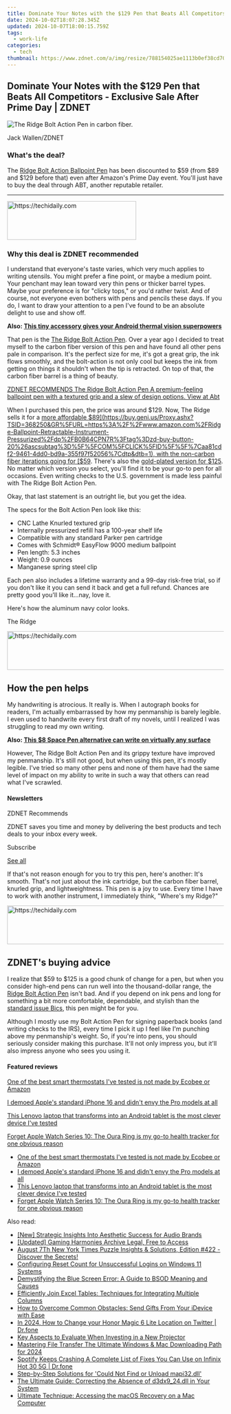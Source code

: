 ```yaml
---
title: Dominate Your Notes with the $129 Pen that Beats All Competitors - Exclusive Sale After Prime Day | ZDNET
date: 2024-10-02T18:07:28.345Z
updated: 2024-10-07T18:00:15.759Z
tags:
  - work-life
categories:
  - tech
thumbnail: https://www.zdnet.com/a/img/resize/788154025ae1113b0ef38cd7070f0e683d093fa6/2023/05/02/aacad9a9-cb5f-466f-8cbf-05e16f2c3494/boltaction1.jpg?width=278&height=156&fit=crop&auto=webp
---
```


## Dominate Your Notes with the $129 Pen that Beats All Competitors - Exclusive Sale After Prime Day | ZDNET

![The Ridge Bolt Action Pen in carbon fiber.](https://www.zdnet.com/a/img/resize/23ccc21ab32fe1c8b317e4c999d969ff52ef30b0/2023/05/02/aacad9a9-cb5f-466f-8cbf-05e16f2c3494/boltaction1.jpg?auto=webp&width=1280)

Jack Wallen/ZDNET

### What's the deal?

The [Ridge Bolt Action Ballpoint Pen](https://www.anrdoezrs.net/click-9041660-15736011?url=https%3A%2F%2Fwww.abt.com%2FThe-Ridge-Pen-Bolt-Action-in-Carbon-Fiber-3k-Finish-R145%2Fp%2F200419.html&sid=zd-%5F%5FCOM%5FCLICK%5FID%5F%5F-dtp) has been discounted to $59 (from $89 and $129 before that) even after Amazon's Prime Day event. You'll just have to buy the deal through ABT, another reputable retailer.

---

<!-- affiliate ads begin -->
<a href="https://aligracehair.sjv.io/c/5597632/1975816/19272" target="_top" id="1975816">
  <img src="//a.impactradius-go.com/display-ad/19272-1975816" border="0" alt="https://techidaily.com" width="300" height="90"/>
</a>
<img height="0" width="0" src="https://aligracehair.sjv.io/i/5597632/1975816/19272" style="position:absolute;visibility:hidden;" border="0" />
<!-- affiliate ads end -->

### Why this deal is ZDNET recommended

I understand that everyone's taste varies, which very much applies to writing utensils. You might prefer a fine point, or maybe a medium point. Your penchant may lean toward very thin pens or thicker barrel types. Maybe your preference is for "clicky tops," or you'd rather twist. And of course, not everyone even bothers with pens and pencils these days. If you do, I want to draw your attention to a pen I've found to be an absolute delight to use and show off.

**Also: [This tiny accessory gives your Android thermal vision superpowers](https://www.zdnet.com/article/this-tiny-accessory-gives-your-android-thermal-vision-superpowers/)**

That pen is the [The Ridge Bolt Action Pen](https://www.anrdoezrs.net/click-9041660-15736011?url=https%3A%2F%2Fwww.abt.com%2FThe-Ridge-Pen-Bolt-Action-in-Carbon-Fiber-3k-Finish-R145%2Fp%2F200419.html&sid=zd-%5F%5FCOM%5FCLICK%5FID%5F%5F-dtp). Over a year ago I decided to treat myself to the carbon fiber version of this pen and have found all other pens pale in comparison. It's the perfect size for me, it's got a great grip, the ink flows smoothly, and the bolt-action is not only cool but keeps the ink from getting on things it shouldn't when the tip is retracted. On top of that, the carbon fiber barrel is a thing of beauty.

[ZDNET RECOMMENDS The Ridge Bolt Action Pen A premium-feeling ballpoint pen with a textured grip and a slew of design options. View at Abt](https://www.anrdoezrs.net/click-9041660-15736011?url=https%3A%2F%2Fwww.abt.com%2FThe-Ridge-Pen-Bolt-Action-in-Carbon-Fiber-3k-Finish-R145%2Fp%2F200419.html&sid=zd-%5F%5FCOM%5FCLICK%5FID%5F%5F-dtp)

When I purchased this pen, the price was around $129\. Now, The Ridge sells it for a [more affordable $89](https://buy.geni.us/Proxy.ashx?TSID=368250&GR%5FURL=https%3A%2F%2Fwww.amazon.com%2FRidge-Ballpoint-Retractable-Instrument-Pressurized%2Fdp%2FB0B64CPN7R%3Ftag%3Dzd-buy-button-20%26ascsubtag%3D%5F%5FCOM%5FCLICK%5FID%5F%5F%7Caa81cdf2-9461-4dd0-bd9a-355f97f52056%7Cdtp&dtb=1), with the non-carbon fiber iterations going for [$59](https://buy.geni.us/Proxy.ashx?TSID=368250&GR%5FURL=https%3A%2F%2Fwww.amazon.com%2FRidge-Ballpoint-Retractable-Instrument-Pressurized%2Fdp%2FB095XLXX92%3Ftag%3Dzd-buy-button-20%26ascsubtag%3D%5F%5FCOM%5FCLICK%5FID%5F%5F%7Caa81cdf2-9461-4dd0-bd9a-355f97f52056%7Cdtp&dtb=1). There's also the [gold-plated version for $125](https://buy.geni.us/Proxy.ashx?TSID=368250&GR%5FURL=https%3A%2F%2Fwww.amazon.com%2FRidge-Ballpoint-Retractable-Instrument-Pressurized%2Fdp%2FB0BS768YZP%3Ftag%3Dzd-buy-button-20%26ascsubtag%3D%5F%5FCOM%5FCLICK%5FID%5F%5F%7Caa81cdf2-9461-4dd0-bd9a-355f97f52056%7Cdtp&dtb=1). No matter which version you select, you'll find it to be your go-to pen for all occasions. Even writing checks to the U.S. government is made less painful with The Ridge Bolt Action Pen.

Okay, that last statement is an outright lie, but you get the idea.

The specs for the Bolt Action Pen look like this:

* CNC Lathe Knurled textured grip
* Internally pressurized refill has a 100-year shelf life
* Compatible with any standard Parker pen cartridge
* Comes with Schmidt® EasyFlow 9000 medium ballpoint
* Pen length: 5.3 inches
* Weight: 0.9 ounces
* Manganese spring steel clip

Each pen also includes a lifetime warranty and a 99-day risk-free trial, so if you don't like it you can send it back and get a full refund. Chances are pretty good you'll like it…nay, love it.

Here's how the aluminum navy color looks.

The Ridge

<!-- affiliate ads begin -->
<a href="https://appsumo.8odi.net/c/5597632/2144278/7443" target="_top" id="2144278">
  <img src="//a.impactradius-go.com/display-ad/7443-2144278" border="0" alt="https://techidaily.com" width="728" height="90"/>
</a>
<img height="0" width="0" src="https://appsumo.8odi.net/i/5597632/2144278/7443" style="position:absolute;visibility:hidden;" border="0" />
<!-- affiliate ads end -->

## How the pen helps

My handwriting is atrocious. It really is. When I autograph books for readers, I'm actually embarrassed by how my penmanship is barely legible. I even used to handwrite every first draft of my novels, until I realized I was struggling to read my own writing. 

**Also: [This $8 Space Pen alternative can write on virtually any surface](https://www.zdnet.com/home-and-office/smart-office/this-8-space-pen-alternative-can-write-on-virtually-any-surface/)**

However, The Ridge Bolt Action Pen and its grippy texture have improved my penmanship. It's still not good, but when using this pen, it's mostly legible. I've tried so many other pens and none of them have had the same level of impact on my ability to write in such a way that others can read what I've scrawled. 

#### Newsletters

ZDNET Recommends

ZDNET saves you time and money by delivering the best products and tech deals to your inbox every week.

 Subscribe

[See all](https://www.zdnet.com/newsletters/)

If that's not reason enough for you to try this pen, here's another: It's smooth. That's not just about the ink cartridge, but the carbon fiber barrel, knurled grip, and lightweightness. This pen is a joy to use. Every time I have to work with another instrument, I immediately think, "Where's my Ridge?"

<!-- affiliate ads begin -->
<a href="https://appsumo.8odi.net/c/5597632/2137378/7443" target="_top" id="2137378">
  <img src="//a.impactradius-go.com/display-ad/7443-2137378" border="0" alt="https://techidaily.com" width="600" height="90"/>
</a>
<img height="0" width="0" src="https://appsumo.8odi.net/i/5597632/2137378/7443" style="position:absolute;visibility:hidden;" border="0" />
<!-- affiliate ads end -->

## ZDNET's buying advice

I realize that $59 to $125 is a good chunk of change for a pen, but when you consider high-end pens can run well into the thousand-dollar range, the [Ridge Bolt Action Pen](https://www.anrdoezrs.net/click-9041660-15736011?url=https%3A%2F%2Fwww.abt.com%2FThe-Ridge-Pen-Bolt-Action-in-Carbon-Fiber-3k-Finish-R145%2Fp%2F200419.html&sid=zd-%5F%5FCOM%5FCLICK%5FID%5F%5F-dtp) isn't bad. And if you depend on ink pens and long for something a bit more comfortable, dependable, and stylish than the [standard issue Bics](https://buy.geni.us/Proxy.ashx?TSID=368250&GR%5FURL=https%3A%2F%2Fwww.amazon.com%2FBIC%C2%AE-Round-Stic%C2%AE-Point-Black%2Fdp%2FB00347A8NK%3Ftag%3Dzd-buy-button-20%26ascsubtag%3D%5F%5FCOM%5FCLICK%5FID%5F%5F%7Caa81cdf2-9461-4dd0-bd9a-355f97f52056%7Cdtp&dtb=1), this pen might be for you.

Although I mostly use my Bolt Action Pen for signing paperback books (and writing checks to the IRS), every time I pick it up I feel like I'm punching above my penmanship's weight. So, if you're into pens, you should seriously consider making this purchase. It'll not only impress you, but it'll also impress anyone who sees you using it. 

#### Featured reviews

[One of the best smart thermostats I've tested is not made by Ecobee or Amazon](https://www.zdnet.com/article/one-of-the-best-smart-thermostats-ive-tested-is-not-made-by-ecobee-or-amazon/ "One of the best smart thermostats I've tested is not made by Ecobee or Amazon")

[I demoed Apple's standard iPhone 16 and didn't envy the Pro models at all](https://www.zdnet.com/article/i-demoed-apples-standard-iphone-16-and-didnt-envy-the-pro-models-at-all/ "I demoed Apple's standard iPhone 16 and didn't envy the Pro models at all")

[This Lenovo laptop that transforms into an Android tablet is the most clever device I've tested](https://www.zdnet.com/article/i-tested-lenovos-windows-laptop-that-doubles-as-an-android-tablet-and-it-has-so-much-potential/ "This Lenovo laptop that transforms into an Android tablet is the most clever device I've tested")

[Forget Apple Watch Series 10: The Oura Ring is my go-to health tracker for one obvious reason](https://www.zdnet.com/article/forget-apple-watch-series-10-the-oura-ring-is-my-go-to-health-tracker-for-one-obvious-reason/ "Forget Apple Watch Series 10: The Oura Ring is my go-to health tracker for one obvious reason")

* [One of the best smart thermostats I've tested is not made by Ecobee or Amazon](https://www.zdnet.com/article/one-of-the-best-smart-thermostats-ive-tested-is-not-made-by-ecobee-or-amazon/ "One of the best smart thermostats I've tested is not made by Ecobee or Amazon")
* [I demoed Apple's standard iPhone 16 and didn't envy the Pro models at all](https://www.zdnet.com/article/i-demoed-apples-standard-iphone-16-and-didnt-envy-the-pro-models-at-all/ "I demoed Apple's standard iPhone 16 and didn't envy the Pro models at all")
* [This Lenovo laptop that transforms into an Android tablet is the most clever device I've tested](https://www.zdnet.com/article/i-tested-lenovos-windows-laptop-that-doubles-as-an-android-tablet-and-it-has-so-much-potential/ "This Lenovo laptop that transforms into an Android tablet is the most clever device I've tested")
* [Forget Apple Watch Series 10: The Oura Ring is my go-to health tracker for one obvious reason](https://www.zdnet.com/article/forget-apple-watch-series-10-the-oura-ring-is-my-go-to-health-tracker-for-one-obvious-reason/ "Forget Apple Watch Series 10: The Oura Ring is my go-to health tracker for one obvious reason")

<ins class="adsbygoogle"
     style="display:block"
     data-ad-format="autorelaxed"
     data-ad-client="ca-pub-7571918770474297"
     data-ad-slot="1223367746"></ins>

<ins class="adsbygoogle"
     style="display:block"
     data-ad-client="ca-pub-7571918770474297"
     data-ad-slot="8358498916"
     data-ad-format="auto"
     data-full-width-responsive="true"></ins>

<span class="atpl-alsoreadstyle">Also read:</span>
<div><ul>
<li><a href="https://fox-access.techidaily.com/new-strategic-insights-into-aesthetic-success-for-audio-brands/"><u>[New] Strategic Insights Into Aesthetic Success for Audio Brands</u></a></li>
<li><a href="https://fox-direct.techidaily.com/updated-gaming-harmonies-archive-legal-free-to-access/"><u>[Updated] Gaming Harmonies Archive Legal, Free to Access</u></a></li>
<li><a href="https://tech-revival.techidaily.com/august-7th-new-york-times-puzzle-insights-and-solutions-edition-422-discover-the-secrets/"><u>August 7Th New York Times Puzzle Insights & Solutions, Edition #422 - Discover the Secrets!</u></a></li>
<li><a href="https://win11.techidaily.com/configuring-reset-count-for-unsuccessful-logins-on-windows-11-systems/"><u>Configuring Reset Count for Unsuccessful Logins on Windows 11 Systems</u></a></li>
<li><a href="https://techno-recovery.techidaily.com/demystifying-the-blue-screen-error-a-guide-to-bsod-meaning-and-causes/"><u>Demystifying the Blue Screen Error: A Guide to BSOD Meaning and Causes</u></a></li>
<li><a href="https://techno-recovery.techidaily.com/efficiently-join-excel-tables-techniques-for-integrating-multiple-columns/"><u>Efficiently Join Excel Tables: Techniques for Integrating Multiple Columns</u></a></li>
<li><a href="https://fox-that.techidaily.com/how-to-overcome-common-obstacles-send-gifts-from-your-idevice-with-ease/"><u>How to Overcome Common Obstacles: Send Gifts From Your iDevice with Ease</u></a></li>
<li><a href="https://location-social.techidaily.com/in-2024-how-to-change-your-honor-magic-6-lite-location-on-twitter-drfone-by-drfone-virtual-android/"><u>In 2024, How to Change your Honor Magic 6 Lite Location on Twitter | Dr.fone</u></a></li>
<li><a href="https://techno-recovery.techidaily.com/key-aspects-to-evaluate-when-investing-in-a-new-projector/"><u>Key Aspects to Evaluate When Investing in a New Projector</u></a></li>
<li><a href="https://instagram-video-recordings.techidaily.com/mastering-file-transfer-the-ultimate-windows-and-mac-downloading-path-for-2024/"><u>Mastering File Transfer The Ultimate Windows & Mac Downloading Path for 2024</u></a></li>
<li><a href="https://howto.techidaily.com/spotify-keeps-crashing-a-complete-list-of-fixes-you-can-use-on-infinix-hot-30-5g-drfone-by-drfone-fix-android-problems-fix-android-problems/"><u>Spotify Keeps Crashing A Complete List of Fixes You Can Use on Infinix Hot 30 5G | Dr.fone</u></a></li>
<li><a href="https://techno-recovery.techidaily.com/step-by-step-solutions-for-could-not-find-or-unload-mapi32dll/"><u>Step-by-Step Solutions for 'Could Not Find or Unload mapi32.dll'</u></a></li>
<li><a href="https://techno-recovery.techidaily.com/the-ultimate-guide-correcting-the-absence-of-d3dx924dll-in-your-system/"><u>The Ultimate Guide: Correcting the Absence of d3dx9_24.dll in Your System</u></a></li>
<li><a href="https://techno-recovery.techidaily.com/ultimate-technique-accessing-the-macos-recovery-on-a-mac-computer/"><u>Ultimate Technique: Accessing the macOS Recovery on a Mac Computer</u></a></li>
</ul></div>

